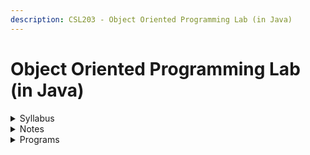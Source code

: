 ```yaml
---
description: CSL203 - Object Oriented Programming Lab (in Java)
---
```


# Object Oriented Programming Lab (in Java)

<details>

<summary>Syllabus</summary>

[CSL203](https://drive.google.com/file/d/1S1JmGY_-Z_iDjqbu3ryR0DTgaGviOgcS/view?usp=drive_link)

</details>

<details>

<summary>Notes</summary>



</details>

<details>

<summary>Programs</summary>

[Programs](https://github.com/abhi5455/OOP-in-Java)

</details>
